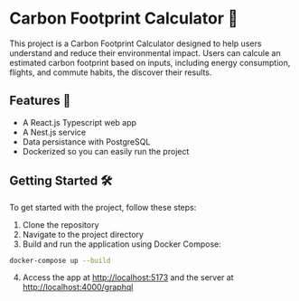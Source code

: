 # Carbon Footprint Calculator 🌱

This project is a Carbon Footprint Calculator designed to help users understand and reduce their environmental impact. Users can calcule an estimated carbon footprint based on inputs, including energy consumption, flights, and commute habits, the discover their results.

## Features 🚀
- A React.js Typescript web app
- A Nest.js service
- Data persistance with PostgreSQL
- Dockerized so you can easily run the project

## Getting Started 🛠️

To get started with the project, follow these steps:

1. Clone the repository
2. Navigate to the project directory
3. Build and run the application using Docker Compose:
```bash
docker-compose up --build
```
4. Access the app at [http://localhost:5173](http://localhost:5173) and the server at [http://localhost:4000/graphql](http://localhost:4000/graphql)
